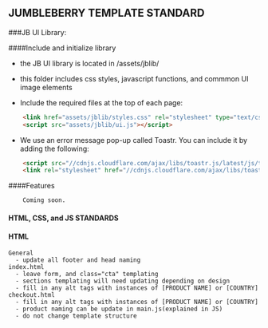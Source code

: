 JUMBLEBERRY TEMPLATE STANDARD
-----------------------------

###JB UI Library:

####Include and initialize library

- the JB UI library is located in /assets/jblib/
- this folder includes css styles, javascript functions, and commmon UI image elements

- Include the required files at the top of each page:
 
```html
    <link href="assets/jblib/styles.css" rel="stylesheet" type="text/css">
    <script src="assets/jblib/ui.js"></script>
```
- We use an error message pop-up called Toastr. You can include it by adding the following:

```html
    <script src="//cdnjs.cloudflare.com/ajax/libs/toastr.js/latest/js/toastr.min.js"></script>
    <link rel="stylesheet" href="//cdnjs.cloudflare.com/ajax/libs/toastr.js/latest/css/toastr.min.css">
```


####Features
 
   ```
       Coming soon.
   ```
    
#### HTML, CSS, and JS STANDARDS

#### HTML
    General
      - update all footer and head naming
    index.html
      - leave form, and class="cta" templating
      - sections templating will need updating depending on design
      - fill in any alt tags with instances of [PRODUCT NAME] or [COUNTRY]
    checkout.html
      - fill in any alt tags with instances of [PRODUCT NAME] or [COUNTRY]
      - product naming can be update in main.js(explained in JS)
      - do not change template structure
